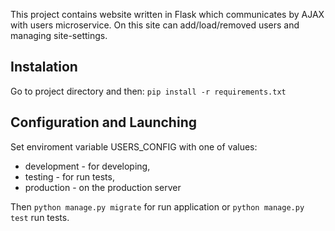 This project contains website written in Flask which communicates by AJAX with users microservice.
On this site can add/load/removed users and managing site-settings.

## Instalation
Go to project directory and then:
`pip install -r requirements.txt`

## Configuration and Launching
Set enviroment variable USERS_CONFIG with one of values:
 * development - for developing,
 * testing - for run tests,
 * production - on the production server

Then `python manage.py migrate` for run application
or `python manage.py test` run tests.
